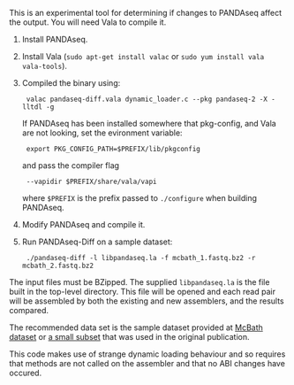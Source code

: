 This is an experimental tool for determining if changes to PANDAseq affect the output. You will need Vala to compile it.

1. Install PANDAseq.
2. Install Vala (`sudo apt-get install valac` or `sudo yum install vala vala-tools`).
3. Compiled the binary using:

		valac pandaseq-diff.vala dynamic_loader.c --pkg pandaseq-2 -X -lltdl -g

	If PANDAseq has been installed somewhere that pkg-config, and Vala are not looking, set the evironment variable:

		export PKG_CONFIG_PATH=$PREFIX/lib/pkgconfig

	and pass the compiler flag

		--vapidir $PREFIX/share/vala/vapi

	where `$PREFIX` is the prefix passed to `./configure` when building PANDAseq.

4. Modify PANDAseq and compile it.
5. Run PANDAseq-Diff on a sample dataset:

		./pandaseq-diff -l libpandaseq.la -f mcbath_1.fastq.bz2 -r mcbath_2.fastq.bz2

The input files must be BZipped. The supplied `libpandaseq.la` is the file built in the top-level directory. This file will be opened and each read pair will be assembled by both the existing and new assemblers, and the results compared.

The recommended data set is the sample dataset provided at [McBath dataset](http://neufeldserver.uwaterloo.ca/~apmasell/pandaseq_sampledata.tar) or [a small subset](http://neufeldserver.uwaterloo.ca/~apmasell/pandaseq_sampledata_small.tar) that was used in the original publication.

This code makes use of strange dynamic loading behaviour and so requires that methods are not called on the assembler and that no ABI changes have occured.
